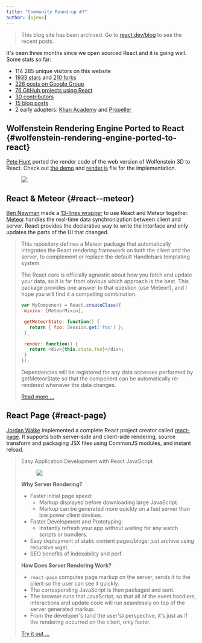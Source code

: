 ```yaml
---
title: "Community Round-up #7"
author: [vjeux]
---
```


<div class="scary">

> This blog site has been archived. Go to [react.dev/blog](https://pt-br.react.dev/blog) to see the recent posts.

</div>

It's been three months since we open sourced React and it is going well. Some stats so far:

* 114 285 unique visitors on this website
* [1933 stars](https://github.com/facebook/react/stargazers) and [210 forks](https://github.com/facebook/react/network/members)
* [226 posts on Google Group](https://groups.google.com/forum/#!forum/reactjs)
* [76 GitHub projects using React](https://gist.github.com/vjeux/6335762)
* [30 contributors](https://github.com/facebook/react/graphs/contributors)
* [15 blog posts](/blog/)
* 2 early adopters: [Khan Academy](http://sophiebits.com/2013/06/09/using-react-to-speed-up-khan-academy.html) and [Propeller](http://usepropeller.com/blog/posts/from-backbone-to-react/)


## Wolfenstein Rendering Engine Ported to React {#wolfenstein-rendering-engine-ported-to-react}

[Pete Hunt](http://www.petehunt.net/) ported the render code of the web version of Wolfenstein 3D to React. Check out [the demo](http://www.petehunt.net/wolfenstein3D-react/wolf3d.html) and [render.js](https://github.com/petehunt/wolfenstein3D-react/blob/master/js/renderer.js#L183) file for the implementation.
<figure><a href="http://www.petehunt.net/wolfenstein3D-react/wolf3d.html"><img src="../images/blog/wolfenstein_react.png"></a></figure>


## React & Meteor {#react--meteor}

[Ben Newman](https://twitter.com/benjamn) made a [13-lines wrapper](https://github.com/benjamn/meteor-react/blob/master/lib/mixin.js) to use React and Meteor together. [Meteor](http://www.meteor.com/) handles the real-time data synchronization between client and server. React provides the declarative way to write the interface and only updates the parts of the UI that changed.

> This repository defines a Meteor package that automatically integrates the React rendering framework on both the client and the server, to complement or replace the default Handlebars templating system.
>
> The React core is officially agnostic about how you fetch and update your data, so it is far from obvious which approach is the best. This package provides one answer to that question (use Meteor!), and I hope you will find it a compelling combination.
>
>```javascript
>var MyComponent = React.createClass({
>  mixins: [MeteorMixin],
>
>  getMeteorState: function() {
>    return { foo: Session.get('foo') };
>  },
>
>  render: function() {
>    return <div>{this.state.foo}</div>;
>  }
>});
>```
>
> Dependencies will be registered for any data accesses performed by getMeteorState so that the component can be automatically re-rendered whenever the data changes.
>
> [Read more ...](https://github.com/benjamn/meteor-react)

## React Page {#react-page}

[Jordan Walke](https://github.com/jordwalke) implemented a complete React project creator called [react-page](https://github.com/facebook/react-page/). It supports both server-side and client-side rendering, source transform and packaging JSX files using CommonJS modules, and instant reload.

> Easy Application Development with React JavaScript
> <figure><a href="https://github.com/facebook/react-page/"><img src="../images/blog/react-page.png"></a></figure>
>
> **Why Server Rendering?**
>
> * Faster initial page speed:
>   * Markup displayed before downloading large JavaScript.
>   * Markup can be generated more quickly on a fast server than low power client devices.
> * Faster Development and Prototyping:
>   * Instantly refresh your app without waiting for any watch scripts or bundlers.
> * Easy deployment of static content pages/blogs: just archive using recursive wget.
> * SEO benefits of indexability and perf.
>
> **How Does Server Rendering Work?**
>
> * `react-page` computes page markup on the server, sends it to the client so the user can see it quickly.
> * The corresponding JavaScript is then packaged and sent.
> * The browser runs that JavaScript, so that all of the event handlers, interactions and update code will run seamlessly on top of the server generated markup.
> * From the developer's (and the user's) perspective, it's just as if the rendering occurred on the client, only faster.
>
> [Try it out ...](https://github.com/facebook/react-page/)

